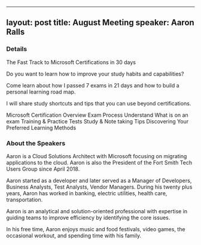 

---
layout: post
title: August Meeting
speaker: Aaron Ralls
---

### Details

The Fast Track to Microsoft Certifications in 30 days

Do you want to learn how to improve your study habits and capabilities?

Come learn about how I passed 7 exams in 21 days and how to build a personal learning road map.

I will share study shortcuts and tips that you can use beyond certifications.

Microsoft Certification Overview
Exam Process
Understand What is on an exam
Training & Practice Tests
Study & Note taking Tips
Discovering Your Preferred Learning Methods

### About the Speakers

Aaron is a Cloud Solutions Architect with Microsoft focusing on migrating applications to the cloud. Aaron is also the President of the Fort Smith Tech Users Group since April 2018.

Aaron started as a developer and later served as a Manager of Developers, Business Analysts, Test Analysts, Vendor Managers. During his twenty plus years, Aaron has worked in banking, electric utilities, health care, transportation.

Aaron is an analytical and solution-oriented professional with expertise in guiding teams to improve efficiency by identifying the core issues.

In his free time, Aaron enjoys music and food festivals, video games, the occasional workout, and spending time with his family.
